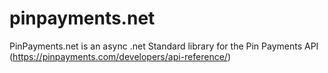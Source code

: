 # pinpayments.net
PinPayments.net is an async .net Standard library for the Pin Payments API (https://pinpayments.com/developers/api-reference/)
